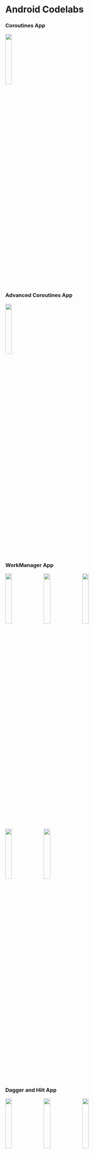 # Android Codelabs

### Coroutines App

<img src="https://raw.githubusercontent.com/rezaerbe/android-codelabs/master/Screenshot/Coroutines.jpg?raw=true" width=20% />

### Advanced Coroutines App

<img src="https://raw.githubusercontent.com/rezaerbe/android-codelabs/master/Screenshot/AdvancedCoroutines.jpg?raw=true" width=20% />

### WorkManager App

<img src="https://raw.githubusercontent.com/rezaerbe/android-codelabs/master/Screenshot/WorkManager1.jpg?raw=true" width=20% /> &nbsp; &nbsp; <img src="https://raw.githubusercontent.com/rezaerbe/android-codelabs/master/Screenshot/WorkManager2.jpg?raw=true" width=20% /> &nbsp; &nbsp; <img src="https://raw.githubusercontent.com/rezaerbe/android-codelabs/master/Screenshot/WorkManager3.jpg?raw=true" width=20% />



<img src="https://raw.githubusercontent.com/rezaerbe/android-codelabs/master/Screenshot/WorkManager4.jpg?raw=true" width=20% /> &nbsp; &nbsp; <img src="https://raw.githubusercontent.com/rezaerbe/android-codelabs/master/Screenshot/WorkManager5.jpg?raw=true" width=20% />

### Dagger and Hilt App

<img src="https://raw.githubusercontent.com/rezaerbe/android-codelabs/master/Screenshot/Dagger1.jpg?raw=true" width=20% /> &nbsp; &nbsp; <img src="https://raw.githubusercontent.com/rezaerbe/android-codelabs/master/Screenshot/Dagger2.jpg?raw=true" width=20% /> &nbsp; &nbsp; <img src="https://raw.githubusercontent.com/rezaerbe/android-codelabs/master/Screenshot/Dagger3.jpg?raw=true" width=20% />



<img src="https://raw.githubusercontent.com/rezaerbe/android-codelabs/master/Screenshot/Dagger4.jpg?raw=true" width=20% /> &nbsp; &nbsp; <img src="https://raw.githubusercontent.com/rezaerbe/android-codelabs/master/Screenshot/Dagger5.jpg?raw=true" width=20% />

### Hilt App

<img src="https://raw.githubusercontent.com/rezaerbe/android-codelabs/master/Screenshot/Hilt1.jpg?raw=true" width=20% /> &nbsp; &nbsp; <img src="https://raw.githubusercontent.com/rezaerbe/android-codelabs/master/Screenshot/Hilt2.jpg?raw=true" width=20% />

### Preferences Datastore App

<img src="https://raw.githubusercontent.com/rezaerbe/android-codelabs/master/Screenshot/PreferencesDatastore.jpg?raw=true" width=20% />

### Proto Datastore App

<img src="https://raw.githubusercontent.com/rezaerbe/android-codelabs/master/Screenshot/ProtoDatastore.jpg?raw=true" width=20% />

### Shrine App

<img src="https://raw.githubusercontent.com/rezaerbe/android-codelabs/master/Screenshot/Shrine1.jpg?raw=true" width=20% /> &nbsp; &nbsp; <img src="https://raw.githubusercontent.com/rezaerbe/android-codelabs/master/Screenshot/Shrine2.jpg?raw=true" width=20% /> &nbsp; &nbsp; <img src="https://raw.githubusercontent.com/rezaerbe/android-codelabs/master/Screenshot/Shrine3.jpg?raw=true" width=20% />

### Reply App

<img src="https://raw.githubusercontent.com/rezaerbe/android-codelabs/master/Screenshot/Reply1.jpg?raw=true" width=20% /> &nbsp; &nbsp; <img src="https://raw.githubusercontent.com/rezaerbe/android-codelabs/master/Screenshot/Reply2.jpg?raw=true" width=20% /> &nbsp; &nbsp; <img src="https://raw.githubusercontent.com/rezaerbe/android-codelabs/master/Screenshot/Reply3.jpg?raw=true" width=20% />



<img src="https://raw.githubusercontent.com/rezaerbe/android-codelabs/master/Screenshot/Reply4.jpg?raw=true" width=20% /> &nbsp; &nbsp; <img src="https://raw.githubusercontent.com/rezaerbe/android-codelabs/master/Screenshot/Reply5.jpg?raw=true" width=20% /> &nbsp; &nbsp; <img src="https://raw.githubusercontent.com/rezaerbe/android-codelabs/master/Screenshot/Reply6.jpg?raw=true" width=20% />

### DataBinding App

<img src="https://raw.githubusercontent.com/rezaerbe/android-codelabs/master/Screenshot/DataBinding.jpg?raw=true" width=20% />

### Paging App

<img src="https://raw.githubusercontent.com/rezaerbe/android-codelabs/master/Screenshot/Paging.jpg?raw=true" width=20% />

### People App

<img src="https://raw.githubusercontent.com/rezaerbe/android-codelabs/master/Screenshot/People1.jpg?raw=true" width=20% /> &nbsp; &nbsp; <img src="https://raw.githubusercontent.com/rezaerbe/android-codelabs/master/Screenshot/People2.jpg?raw=true" width=20% /> &nbsp; &nbsp; <img src="https://raw.githubusercontent.com/rezaerbe/android-codelabs/master/Screenshot/People3.jpg?raw=true" width=20% />



<img src="https://raw.githubusercontent.com/rezaerbe/android-codelabs/master/Screenshot/People4.jpg?raw=true" width=20% /> &nbsp; &nbsp; <img src="https://raw.githubusercontent.com/rezaerbe/android-codelabs/master/Screenshot/People5.jpg?raw=true" width=20% /> &nbsp; &nbsp; <img src="https://raw.githubusercontent.com/rezaerbe/android-codelabs/master/Screenshot/People6.jpg?raw=true" width=20% />

## [Use Kotlin Coroutines in your Android App](https://developer.android.com/codelabs/kotlin-coroutines)

### [Code 1: Documentation](https://github.com/rezaerbe/android-codelabs/blob/master/Code1.md)

## [Learn advanced coroutines with Kotlin Flow and LiveData](https://developer.android.com/codelabs/advanced-kotlin-coroutines)

### [Code 2: Documentation](https://github.com/rezaerbe/android-codelabs/blob/master/Code2.md)

## [Background Work with WorkManager](https://developer.android.com/codelabs/android-workmanager)

### [Code 3: Documentation](https://github.com/rezaerbe/android-codelabs/blob/master/Code3.md)

## [Advanced WorkManager](https://developer.android.com/codelabs/android-adv-workmanager)

### [Code 4: Documentation](https://github.com/rezaerbe/android-codelabs/blob/master/Code4.md)

## [Using Dagger in your Android app](https://developer.android.com/codelabs/android-dagger)

### [Code 5: Documentation](https://github.com/rezaerbe/android-codelabs/blob/master/Code5.md)

## [Using Hilt in your Android app](https://developer.android.com/codelabs/android-hilt)

### [Code 6: Documentation](https://github.com/rezaerbe/android-codelabs/blob/master/Code6.md)

## [Migrating your Dagger app to Hilt](https://developer.android.com/codelabs/android-dagger-to-hilt)

### [Code 7: Documentation](https://github.com/rezaerbe/android-codelabs/blob/master/Code7.md)

## [Working with Preferences DataStore](https://developer.android.com/codelabs/android-preferences-datastore)

### [Code 8: Documentation](https://github.com/rezaerbe/android-codelabs/blob/master/Code8.md)

## [Working with Proto DataStore](https://developer.android.com/codelabs/android-proto-datastore)

### [Code 9: Documentation](https://github.com/rezaerbe/android-codelabs/blob/master/Code9.md)

## [Data Binding in Android](https://developer.android.com/codelabs/android-databinding)

### [Code 10: Documentation](https://github.com/rezaerbe/android-codelabs/blob/master/Code10.md)

## [Android Paging](https://developer.android.com/codelabs/android-paging)

### [Code 11: Documentation](https://github.com/rezaerbe/android-codelabs/blob/master/Code11.md)

## [People: Conversations and Bubbles](https://developer.android.com/codelabs/android-people)

### [Code 12: Documentation](https://github.com/rezaerbe/android-codelabs/blob/master/Code12.md)

## Material Components (MDC)

### [Code 13: Documentation](https://github.com/rezaerbe/android-codelabs/blob/master/Code13.md)

## [Building Beautiful Transitions with Material Motion for Android](https://developer.android.com/codelabs/material-motion-android)

### [Code 14: Documentation](https://github.com/rezaerbe/android-codelabs/blob/master/Code14.md)